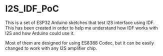 # I2S_IDF_PoC

This is a set of ESP32 Arduino sketches that test I2S interface using IDF.
This has been created in order to help me understand how IDF works with I2S and how Arduino could use it.

Most of them are designed for using ES8388 Codec, but it can be easily changed to work with any I2S amplifier chip.
